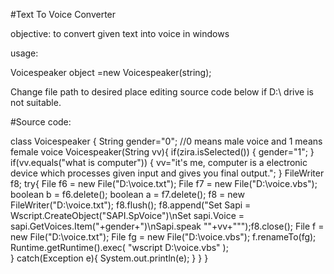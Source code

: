 #Text To Voice Converter	

objective: to convert given text into voice in windows

usage:

Voicespeaker object =new Voicespeaker(string);

Change file path to desired place editing source code below if D:\\ drive is not suitable.

#Source code:

class Voicespeaker
    {
        String gender="0"; //0 means male voice and 1 means female voice
        Voicespeaker(String vv){
            if(zira.isSelected())
            {
                gender="1";
            }
            if(vv.equals("what is computer"))
            {
                vv="it's me, computer is a electronic device which processes given input and gives you final output.";
            }
            FileWriter f8;
            try{
                File f6 = new File("D:\\voice.txt");
                File f7 = new File("D:\\voice.vbs");
                boolean b = f6.delete();
                boolean a = f7.delete();
                f8 = new FileWriter("D:\\voice.txt");
                f8.flush();
                f8.append("Set Sapi = Wscript.CreateObject(\"SAPI.SpVoice\")\nSet sapi.Voice = sapi.GetVoices.Item("+gender+")\nSapi.speak \""+vv+"\"");f8.close();
                File f = new File("D:\\voice.txt");
                File fg = new File("D:\\voice.vbs");
                f.renameTo(fg);
                Runtime.getRuntime().exec( "wscript D:\\voice.vbs" );             
            }
            catch(Exception e){
                System.out.println(e);
            }
        }
    }
